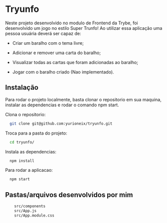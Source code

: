 # Tryunfo

Neste projeto desenvolvido no modulo de Frontend da Trybe, foi desenvolvido um jogo no estilo Super Trunfo! Ao utilizar essa aplicação uma pessoa usuária deverá ser capaz de:

- Criar um baralho com o tema livre;

- Adicionar e remover uma carta do baralho;

- Visualizar todas as cartas que foram adicionadas ao baralho;

- Jogar com o baralho criado (Nao implementado).


## Instalação

Para rodar o projeto localmente, basta clonar o repositorio em sua maquina, instalar as dependencias e rodar o comando npm start. 


Clona o repositorio:
```bash
  git clone git@github.com:yurioneix/tryunfo.git
```
Troca para a pasta do projeto:
```bash
  cd tryunfo/
```

Instala as dependencias:
```bash
  npm install
```

Para rodar a aplicacao:
```bash
  npm start
```

## Pastas/arquivos desenvolvidos por mim

```bash
    src/components
    src/App.js
    src/App.module.css
```